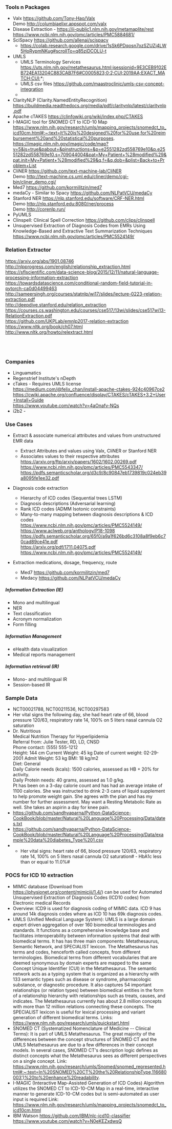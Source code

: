 ### Tools n Packages
* Valx https://github.com/Tony-Hao/Valx </br>
Demo http://columbiaelixr.appspot.com/valx </br>
* Disease Extraction - https://ii-public1.nlm.nih.gov/metamaplite/rest https://www.ncbi.nlm.nih.gov/pmc/articles/PMC5884681/
* SciSpacy https://github.com/allenai/scispacy </br>
  * https://colab.research.google.com/drive/1sSk6PDqosn7ozSZUZj4LW5HoRypmNKug#scrollTo=q85ziDCOLU-t
* UMLS 
  * UMLS Terminology Services https://uts.nlm.nih.gov/metathesaurus.html;jsessionid=9E3CEB9102EB724EA13204C883CAB7F6#C0005823;0;2;CUI;2019AA;EXACT_MATCH;CUI;*;
  * UMLS csv files https://github.com/maastroclinic/umls-csv-concept-integration
  * 
* ClarityNLP (Clarity.NamedEntityRecognition) https://buildmedia.readthedocs.org/media/pdf/claritynlp/latest/claritynlp.pdf </br>
* Apache cTAKES https://clinfowiki.org/wiki/index.php/CTAKES </br>
* I-MAGIC tool for SNOMED CT to ICD-10 Map https://www.nlm.nih.gov/research/umls/mapping_projects/snomedct_to_icd10cm.html#:~:text=It%20is%20designed%20for%20use,for%20reimbursement%20and%20statistical%20purposes. </br>
https://imagic.nlm.nih.gov/imagic/code/map?v=5&js=true&pabout=&pinstructions=&p=e2551282zd558769e10&p.e2551282zd558769e10.s=709044004&pat=My+Patient+%28modified%29&pat.init=My+Patient+%28modified%29&q.f=&q.dob=&plist=Back+to+Problem+List
* CliNER https://github.com/text-machine-lab/CliNER </br>
Demo http://text-machine.cs.uml.edu/cliner/demo/cgi-bin/cliner_demo.cgi/ </br>
* Med7 https://github.com/kormilitzin/med7 </br>
* medaCy - Similar to Spacy https://github.com/NLPatVCU/medaCy </br>
* Stanford NER https://nlp.stanford.edu/software/CRF-NER.html </br>
Demo http://nlp.stanford.edu:8080/ner/process </br>
Demo http://corenlp.run/ </br>
* PyUMLS </br>
* Clinspell: Clinical Spell Correction https://github.com/clips/clinspell </br>
* Unsupervised Extraction of Diagnosis Codes from EMRs Using Knowledge-Based and Extractive Text Summarization Techniques https://www.ncbi.nlm.nih.gov/pmc/articles/PMC5524149/

### Relation Extractor
https://arxiv.org/abs/1901.08746 </br>
http://nlpprogress.com/english/relationship_extraction.html </br>
https://sflscientific.com/data-science-blog/2015/12/11/natural-language-processing-information-extraction </br>
https://towardsdatascience.com/conditional-random-field-tutorial-in-pytorch-ca0d04499463 </br>
http://sameersingh.org/courses/statnlp/wi17/slides/lecture-0223-relation-extraction.pdf </br>
http://deepdive.stanford.edu/relation_extraction </br>
https://courses.cs.washington.edu/courses/cse517/13wi/slides/cse517wi13-RelationExtraction.pdf </br>
https://github.com/UKPLab/emnlp2017-relation-extraction </br>
https://www.nltk.org/book/ch07.html </br>
http://www.nltk.org/howto/relextract.html </br>
 </br>
 </br>
 </br>


### Companies ###
* Linguamatics
* Regenstrief Institute's nDepth
* cTakes - Requires UMLS license
https://medium.com/@felix_chan/install-apache-ctakes-924c40967ce2 </br>
https://cwiki.apache.org/confluence/display/CTAKES/cTAKES+3.2+User+Install+Guide </br>
https://www.youtube.com/watch?v=4aOnafv-NQs </br>
* i2b2 - 


### Use Cases 
* Extract & associate numerical attributes and values from unstructured EMR data
  * Extract Attributes and values using Valx, CliNER or Stanford NER
  * Associates values to their respective attributes </br>
https://arxiv.org/ftp/arxiv/papers/1602/1602.00269.pdf </br>
https://www.ncbi.nlm.nih.gov/pmc/articles/PMC5543347/ </br>
https://pdfs.semanticscholar.org/d3c9/8c90847eb1739819c024eb39a8095fe1ee32.pdf </br>

* Diagnosis code extraction 
  * Hierarchy of ICD codes (Sequential trees LSTM)
  * Diagnosis descriptions (Adversarial learning)
  * Rank ICD codes (ADMM Isotonic constraints)
  * Many-to-many mapping between diagnosis descriptions & ICD codes </br>
https://www.ncbi.nlm.nih.gov/pmc/articles/PMC5524149/ </br>
https://www.aclweb.org/anthology/P18-1098 </br>
https://pdfs.semanticscholar.org/65f0/a9a1f626bd6c3108a8f9eb6c70cad89ce41e.pdf </br>
https://arxiv.org/pdf/1711.04075.pdf </br>
https://www.ncbi.nlm.nih.gov/pmc/articles/PMC5524149/ </br>

* Extraction medications, dosage, frequency, route
  * Med7 https://github.com/kormilitzin/med7
  * Medacy https://github.com/NLPatVCU/medaCy

##### Information Extraction (IE)
* Mono and multilingual  
* NER
* Text classification
* Acronym normalization
* Form filling

##### Information Management
* eHealth data visualization
* Medical reports management

##### Information retrieval (IR)
* Mono- and multilingual IR
* Session-based IR


### Sample Data
* NCT00021788, NCT00211536, NCT00297583
* Her vital signs the following day, she had heart rate of 66, blood pressure 120/63, respiratory rate 14, 100% on 5 liters nasal cannula O2 saturation
* Dr. Nutritious </br>
  Medical Nutrition Therapy for Hyperlipidemia </br>
  Referral from: Julie Tester, RD, LD, CNSD </br>
  Phone contact: (555) 555-1212 </br>
  Height: 144 cm   Current Weight: 45 kg   Date of current weight: 02-29-2001   Admit Weight:  53 kg   BMI: 18 kg/m2 </br>
  Diet: General </br>
  Daily Calorie needs (kcals): 1500 calories, assessed as HB + 20% for activity. </br>
  Daily Protein needs: 40 grams,  assessed as 1.0 g/kg. </br>
  Pt has been on a 3-day calorie count and has had an average intake of 1100 calories.  She was instructed to drink 2-3 cans of liquid supplement to help promote weight gain.  She agrees with the plan and has my number for further assessment. May want a Resting Metabolic Rate as well. She takes an aspirin a day for knee pain. </br>
* https://github.com/sandhyaparna/Python-DataScience-CookBook/blob/master/Natural%20Language%20Processing/Data/dates.txt
* https://github.com/sandhyaparna/Python-DataScience-CookBook/blob/master/Natural%20Language%20Processing/Data/example%20data%20diabetes_Type%201.csv
* - Her vital signs: heart rate of 66, blood pressure 120/63, respiratory rate 14, 100% on 5 liters nasal cannula O2 saturation#  - HbA1c less than or equal to 11.0%#

### POCS for ICD 10 extraction
* MIMIC database (Download from https://physionet.org/content/mimiciii/1.4/) can be used for Automated Unsupervised Extraction of Diagnosis Codes (ICD10 codes) from Electronic medical Records
* Overview: ICD9 is used for diagnosis coding of MIMIC data. ICD 9 has around 14k diagnosis codes where as ICD 10 has 69k diagnosis codes.
* UMLS (Unified Medical Language System): UMLS is a large domain expert driven aggregation of over 160 biomedical terminologies and standards. It functions as a comprehensive knowledge base and facilitates interoperability between information systems that deal with biomedical terms. It has has three main components: Metathesaurus, Semantic Network, and SPECIALIST lexicon. The Metathesaurus has terms and codes, henceforth called concepts, from different terminologies. Biomedical terms from different vocabularies that are deemed synonymous by domain experts are mapped to the same Concept Unique Identifier (CUI) in the Metathesaurus. The semantic network acts as a typing system that is organized as a hierarchy with 133 semantic types such as disease or syndrome, pharmacologic substance, or diagnostic procedure. It also captures 54 important relationships (or relation types) between biomedical entities in the form of a relationship hierarchy with relationships such as treats, causes, and indicates. The Metathesaurus currently has about 2.8 million concepts with more than 12 million relations connecting these concepts. The SPECIALIST lexicon is useful for lexical processing and variant generation of different biomedical terms.
Links: https://www.nlm.nih.gov/research/umls/quickstart.html
* SNOMED CT (Systematized Nomenclature of Medicine -- Clinical Terms): It is part of UMLS Metathesaurus. The great majority of the differences between the concept structures of SNOMED CT and the UMLS Metathesaurus are due to a few differences in their concept models. In several cases, SNOMED CT's description logic defines as distinct concepts what the Metathesaurus sees as different perspectives on a single concept.
Link: https://www.nlm.nih.gov/research/umls/Snomed/snomed_represented.html#:~:text=In%20SNOMED%20CT%20the%20RelationshipType,116680003')%20to%20enhance%20readability.
* I-MAGIC (Interactive Map-Assisted Generation of ICD Codes) Algorithm utilizes the SNOMED CT to ICD-10-CM Map in a real-time, interactive manner to generate ICD-10-CM codes but is semi-automated as user input is required
Link: https://www.nlm.nih.gov/research/umls/mapping_projects/snomedct_to_icd10cm.html
* IBM Watson https://github.com/IBM/nlc-icd10-classifier </br>
https://www.youtube.com/watch?v=N0eKEZxdwsQ </br>



